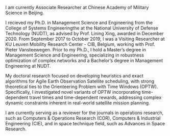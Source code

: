 
I am currently Associate Researcher at Chinese Academy of Military Science in Beijing. 

I recieved my Ph.D. in Management Science and Engineering from the College of Systems Engineeringthe at the National University of Defense Technology (NUDT), as advised by Prof. Lining Xing, awarded in December 2020. From September 2017 to October 2019, I was a Visiting Researcher at KU Leuven Mobility Research Center - CIB, Belgium, working with Prof. Pieter Vansteewegen. Prior to my Ph.D., I hold a Master’s degree in Management Science and Engineering, specializing in robustness optimization of complex networks and a Bachelor’s degree in Management Engineering at NUDT.

My doctoral research focused on developing heuristics and exact algorithms for Agile Earth Observation Satellite scheduling, with strong theoretical ties to the Orienteering Problem with Time Windows (OPTW). Specifically, I investigated novel variants of OPTW incorporating time-dependent travel times and time-dependent rewards, addressing complex dynamic constraints inherent in real-world satellite mission planning.

I am currently serving as a reviewer for the journals in operations research, such as Computers & Operations Research (COR), Computers \& Industrial Engineering (CIE), and in space technique field, such as Advances in Space Research.


